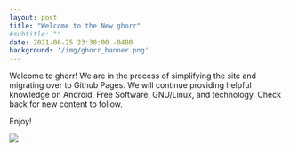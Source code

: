 ```yaml
---
layout: post
title: "Welcome to the New ghorr"
#subtitle: ""
date: 2021-06-25 23:30:00 -0400
background: '/img/ghorr_banner.png'
---
```

Welcome to ghorr!  We are in the process of simplifying the site and migrating over to Github Pages.  We will continue providing helpful knowledge on Android, Free Software, GNU/Linux, and technology.  Check back for new content to follow.

Enjoy!

![](../../../img/posts/graphics-tux-510908.gif)
